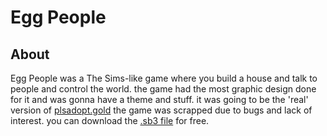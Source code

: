 # Egg People

## About

Egg People was a The Sims-like game where you build a house and talk to people and
control the world. the game had the most graphic design done for it and was gonna
have a theme and stuff. it was going to be the 'real' version of [plsadopt.gold](/info/plsadopt)
the game was scrapped due to bugs and lack of interest.
you can download the [.sb3 file](/dumbegggame.sb3) for free.
